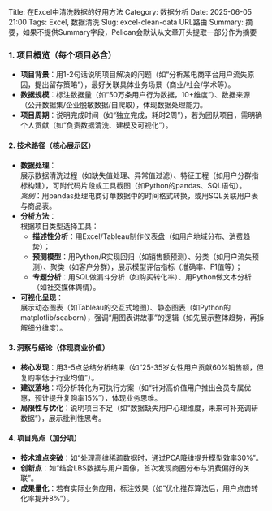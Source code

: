 Title: 在Excel中清洗数据的好用方法
Category: 数据分析
Date: 2025-06-05 21:00
Tags: Excel, 数据清洗
Slug: excel-clean-data URL路由
Summary: 摘要，如果不提供Summary字段，Pelican会默认从文章开头提取一部分作为摘要
### **1. 项目概览（每个项目必含）**
- **项目背景**：用1-2句话说明项目解决的问题（如“分析某电商平台用户流失原因，提出留存策略”），最好关联具体业务场景（商业/社会/学术等）。
- **数据规模**：标注数据量（如“50万条用户行为数据，10+维度”）、数据来源（公开数据集/企业脱敏数据/自爬取），体现数据处理能力。
- **项目周期**：说明完成时间（如“独立完成，耗时2周”），若为团队项目，需明确个人贡献（如“负责数据清洗、建模及可视化”）。

#### **2. 技术路径（核心展示区）**
- **数据处理**：  
  展示数据清洗过程（如缺失值处理、异常值过滤）、特征工程（如用户分群指标构建），可附代码片段或工具截图（如Python的pandas、SQL语句）。  
  *案例*：用pandas处理电商订单数据中的时间格式转换，或用SQL关联用户表与商品表。
- **分析方法**：  
  根据项目类型选择工具：  
  - **描述性分析**：用Excel/Tableau制作仪表盘（如用户地域分布、消费趋势）；  
  - **预测模型**：用Python/R实现回归（如销售额预测）、分类（如用户流失预测）、聚类（如客户分群），展示模型评估指标（准确率、F1值等）；  
  - **专题分析**：用SQL做漏斗分析（如购买转化率）、用Python做文本分析（如社交媒体舆情）。
- **可视化呈现**：  
  展示动态图表（如Tableau的交互式地图）、静态图表（如Python的matplotlib/seaborn），强调“用图表讲故事”的逻辑（如先展示整体趋势，再拆解细分维度）。

#### **3. 洞察与结论（体现商业价值）**
- **核心发现**：用3-5点总结分析结果（如“25-35岁女性用户贡献60%销售额，但复购率低于行业均值”）。
- **建议落地**：将分析转化为可执行方案（如“针对高价值用户推出会员专属优惠，预计提升复购率15%”），体现业务思维。
- **局限性与优化**：说明项目不足（如“数据缺失用户心理维度，未来可补充调研数据”），展示批判性思考。

#### **4. 项目亮点（加分项）**
- **技术难点突破**：如“处理高维稀疏数据时，通过PCA降维提升模型效率30%”。
- **创新点**：如“结合LBS数据与用户画像，首次发现商圈分布与消费偏好的关联”。
- **成果量化**：若有实际业务应用，标注效果（如“优化推荐算法后，用户点击转化率提升8%”）。
